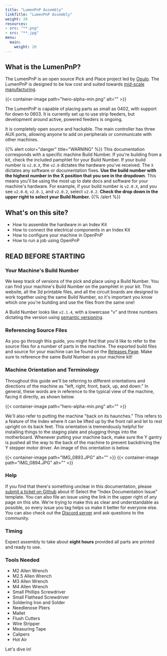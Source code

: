 ```yaml
---
title: "LumenPnP Assembly"
linkTitle: "LumenPnP Assembly"
weight: 20
resources:
- src: "**.png"
- src: "**.jpg"
menu:
  main:
    weight: 20
---
```


## What is the LumenPnP?

The LumenPnP is an open source Pick and Place project led by [Opulo](https://www.opulo.io/). The LumenPnP is designed to be low cost and suited towards [mid-scale manufacturing](http://stephenhawes.com/level-2-manufacturing/).

{{< container-image path="hero-alpha-min.png" alt="" >}}

The LumenPnP is capable of placing parts as small as 0402, with support for down to 0603. It is currently set up to use strip feeders, but development around active, powered feeders is ongoing.

It is completely open source and hackable. The main controller has three AUX ports, allowing anyone to add on peripherals or communicate with other machines.

{{% alert color="danger" title="WARNING" %}}
This documentation corresponds with a specific machine Build Number. If you're building from a kit, check the included pamphlet for your Build Number. If your build number is `v2.0.X`, the `v2.0` dictates the hardware you've received. The `X` dictates any software or documentation fixes. **Use the build number with the highest number in the X position that you see in the dropdown**. This means you'll be using the most up to date docs and software for your machine's hardware. For example, if your build number is `v2.0.X`, and you see `v2.0.0`, `v2.0.1`, and `v2.0.2`, select `v2.0.2`. **Check the drop down in the upper right to select your Build Number.**
{{% /alert %}}

## What's on this site?

* How to assemble the hardware in an Index Kit
* How to connect the electrical components in an Index Kit
* How to configure your machine in OpenPnP
* How to run a job using OpenPnP

## READ BEFORE STARTING

### Your Machine's Build Number
We keep track of versions of the pick and place using a Build Number. You can find your machine's Build Number on the pamphlet in your kit. This website, all the 3d printable files, and all the circuit boards are designed to work together using the same Build Number, so it's important you know which one you're building and use the files from the same one!

A Build Number looks like `v2.1.4`, with a lowercase "v" and three numbers dictating the version using [semantic versioning](https://semver.org/).

### Referencing Source Files

As you go through this guide, you might find that you'd like to refer to the source files for a number of parts in the machine. The exported build files and source for your machine can be found on the [Releases Page](https://github.com/index-machines/index/releases). Make sure to reference the same Build Number as your machine kit!

### Machine Orientation and Terminology

Throughout this guide we'll be referring to different orientations and directions of the machine as "left, right, front, back, up, and down." In general, these words are in reference to the typical view of the machine, facing it directly, as shown below.

{{< container-image path="hero-alpha-min.png" alt="" >}}

We'll also refer to putting the machine "back on its haunches." This refers to a feature of the Index where it can be lifted up by the front rail and let to rest upright on its back feet. This orientation is tremendously helpful for installing things to the staging plate and plugging things into the motherboard. Whenever putting your machine back, make sure the Y gantry is pushed all the way to the back of the machine to prevent backdriving the Y stepper motor driver. An image of this orientation is below.

{{< container-image path="IMG_0893.JPG" alt="" >}}
{{< container-image path="IMG_0894.JPG" alt="" >}}

### Help

If you find that there's something unclear in this documentation, please [submit a ticket on Github](https://github.com/index-machines/index/issues/new/choose) about it! Select the "Index Documentation Issue" template. You can also file an issue using the link in the upper right of any page on this site. We're trying to make this as clear and understandable as possible, so every issue you tag helps us make it better for everyone else. You can also check out the [Discord server](https://discordapp.com/invite/TCwy6De) and ask questions to the community.

### Timing

Expect assembly to take about **eight hours** provided all parts are printed and ready to use.

### Tools Needed
* M2 Allen Wrench
* M2.5 Allen Wrench
* M3 Allen Wrench
* M4 Allen Wrench
* Small Phillips Screwdriver
* Small Flathead Screwdriver
* Soldering Iron and Solder
* Needlenose Pliers
* Mallet
* Flush Cutters
* Wire Stripper
* Measuring Tape
* Calipers
* Hot Air

Let's dive in!
